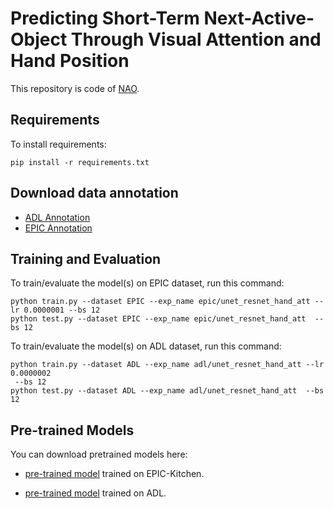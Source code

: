 # Predicting Short-Term Next-Active-Object Through Visual Attention and Hand Position

This repository is code of [NAO]().

## Requirements

To install requirements:

```setup
pip install -r requirements.txt
```

## Download data annotation

- [ADL Annotation](https://mega.nz/folder/7EoWRB4L#cJvx_sPShW8YXFBNfK9TsQ)
- [EPIC Annotation](https://mega.nz/folder/zRwExbIT#UDD0OztUoxc95yWdOgad4g)

## Training and Evaluation

To train/evaluate the model(s) on EPIC dataset, run this command:

```train
python train.py --dataset EPIC --exp_name epic/unet_resnet_hand_att --lr 0.0000001 --bs 12
python test.py --dataset EPIC --exp_name epic/unet_resnet_hand_att  --bs 12
```

To train/evaluate the model(s) on ADL dataset, run this command:

```train
python train.py --dataset ADL --exp_name adl/unet_resnet_hand_att --lr 0.0000002
 --bs 12
python test.py --dataset ADL --exp_name adl/unet_resnet_hand_att  --bs 12
```

## Pre-trained Models

You can download pretrained models here:

- [pre-trained model](https://mega.nz/file/fEwkVbYQ#8FAaGcSlTV3QNgboNXRW4JMzv8IjRx8bY6MMh_BB6f4) trained on EPIC-Kitchen. 

- [pre-trained model](https://mega.nz/file/GNpWnZwa#SZflnw7e4gEWHvtznMbSjViWsebu59xOMa4CN0g8Zpg) trained on ADL. 


